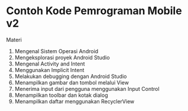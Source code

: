 # Contoh Kode Pemrograman Mobile v2

Materi
1. Mengenal Sistem Operasi Android
2. Mengeksplorasi proyek Android Studio
3. Mengenal Activity and Intent
4. Menggunakan Implicit Intent
5. Melakukan debugging dengan Android Studio
6. Menampilkan gambar dan tombol melalui View
7. Menerima input dari pengguna menggunakan Input Control
8. Menampilkan toolbar dan kotak dialog
9. Menampilkan daftar menggunakan RecyclerView
